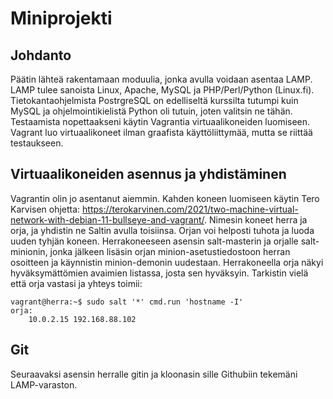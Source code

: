 # Miniprojekti

## Johdanto

Päätin lähteä rakentamaan moduulia, jonka avulla voidaan asentaa LAMP. LAMP tulee sanoista Linux, Apache, MySQL ja PHP/Perl/Python (Linux.fi). Tietokantaohjelmista 
PostrgreSQL on edelliseltä kurssilta tutumpi kuin MySQL ja ohjelmointikielistä Python oli tutuin, joten valitsin ne tähän. Testaamista nopettaakseni käytin Vagrantia
virtuaalikoneiden luomiseen. Vagrant luo virtuaalikoneet ilman graafista käyttöliittymää, mutta se riittää testaukseen.

## Virtuaalikoneiden asennus ja yhdistäminen

Vagrantin olin jo asentanut aiemmin. Kahden koneen luomiseen käytin Tero Karvisen ohjetta: https://terokarvinen.com/2021/two-machine-virtual-network-with-debian-11-bullseye-and-vagrant/.
Nimesin koneet herra ja orja, ja yhdistin ne Saltin avulla toisiinsa. Orjan voi helposti tuhota ja luoda uuden tyhjän koneen. Herrakoneeseen asensin salt-masterin ja 
orjalle salt-minionin, jonka jälkeen lisäsin orjan minion-asetustiedostoon herran osoitteen ja käynnistin minion-demonin uudestaan. Herrakoneella orja näkyi 
hyväksymättömien avaimien listassa, josta sen hyväksyin. Tarkistin vielä että orja vastasi ja yhteys toimii:

    vagrant@herra:~$ sudo salt '*' cmd.run 'hostname -I'
    orja:
        10.0.2.15 192.168.88.102
    
## Git

Seuraavaksi asensin herralle gitin ja kloonasin sille Githubiin tekemäni LAMP-varaston.

